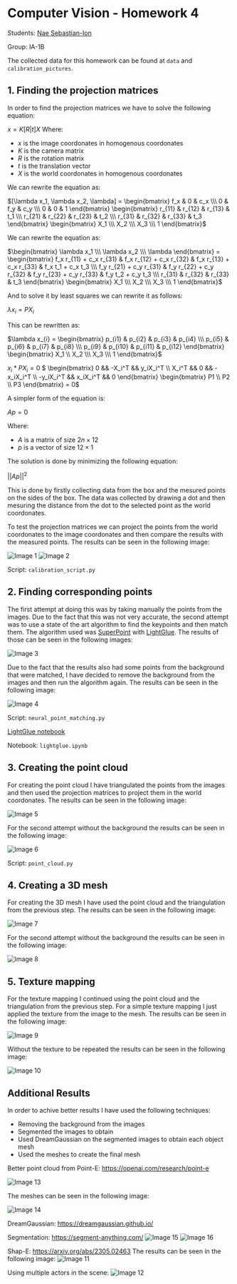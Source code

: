 # Computer Vision - Homework 4
Students: [Nae Sebastian-Ion](naesebi2000@gmail.com)

Group: IA-1B

The collected data for this homework can be found at ```data``` and ```calibration_pictures```.

## 1. Finding the projection matrices

In order to find the projection matrices we have to solve the following equation:

$x = K[R|t] X$
Where:
- $x$ is the image coordonates in homogenous coordonates
- $K$ is the camera matrix
- $R$ is the rotation matrix
- $t$ is the translation vector
- $X$ is the world coordonates in homogenous coordonates

We can rewrite the equation as:

$[\lambda x_1, \lambda  x_2, \lambda] = \begin{bmatrix} f_x & 0 & c_x \\\ 0 & f_y & c_y \\\ 0 & 0 & 1 \end{bmatrix} \begin{bmatrix} r_{11} & r_{12} & r_{13} & t_1 \\\ r_{21} & r_{22} & r_{23} & t_2 \\\ r_{31} & r_{32} & r_{33} & t_3 \end{bmatrix} \begin{bmatrix} X_1 \\\ X_2 \\\ X_3 \\\ 1 \end{bmatrix}$

We can rewrite the equation as:


$\begin{bmatrix} \lambda x_1 \\\ \lambda x_2 \\\ \lambda \end{bmatrix} = \begin{bmatrix} f_x r_{11} + c_x r_{31} & f_x r_{12} + c_x r_{32} & f_x r_{13} + c_x r_{33} & f_x t_1 + c_x t_3 \\\ f_y r_{21} + c_y r_{31} & f_y r_{22} + c_y r_{32} & f_y r_{23} + c_y r_{33} & f_y t_2 + c_y t_3 \\\ r_{31} & r_{32} & r_{33} & t_3 \end{bmatrix} \begin{bmatrix} X_1 \\\ X_2 \\\ X_3 \\\ 1 \end{bmatrix}$


And to solve it by least squares we can rewrite it as follows:

$\lambda x_{i} = P X_i$

This can be rewritten as:

$\lambda x_{i} = \begin{bmatrix} p_{i1} & p_{i2} & p_{i3} & p_{i4} \\\ p_{i5} & p_{i6} & p_{i7} & p_{i8} \\\ p_{i9} & p_{i10} & p_{i11} & p_{i12} \end{bmatrix} \begin{bmatrix} X_1 \\ X_2 \\\ X_3 \\\ 1 \end{bmatrix}$

$x_{i} * P X_i = 0$
$
\begin{bmatrix} 0 && -X_i^T && y_iX_i^T \\\ X_i^T && 0 && -x_iX_i^T \\\ -y_iX_i^T && x_iX_i^T && 0 \end{bmatrix} \begin{bmatrix} P1 \\\ P2 \\\ P3 \end{bmatrix} = 0$

A simpler form of the equation is:

$A p = 0$

Where:
- $A$ is a matrix of size $2n \times 12$
- $p$ is a vector of size $12 \times 1$

The solution is done by minimizing the following equation:

$||Ap||^2$

This is done by firstly collecting data from the box and the mesured points on the sides of the box. The data was collected by drawing a dot and then mesuring the distance from the dot to the selected point as the world coordonates. 

To test the projection matrices we can project the points from the world coordonates to the image coordonates and then compare the results with the measured points. The results can be seen in the following image:

![Image 1](results/P1.png)
![Image 2](results/P2.png)

Script: ```calibration_script.py```

## 2. Finding corresponding points

The first attempt at doing this was by taking manually the points from the images. Due to the fact that this was not very accurate, the second attempt was to use a state of the art algorithm to find the keypoints and then match them. The algorithm used was [SuperPoint](https://arxiv.org/abs/1712.07629) with [LightGlue](https://arxiv.org/abs/2306.13643). The results of those can be seen in the following images:

![Image 3](results/C1.png)

Due to the fact that the results also had some points from the background that were matched, I have decided to remove the background from the images and then run the algorithm again. The results can be seen in the following image:

![Image 4](results/C2.png)

Script: ```neural_point_matching.py```

[LightGlue notebook](https://colab.research.google.com/github/cvg/LightGlue/blob/main/demo.ipynb)

Notebook: ```lightglue.ipynb```

## 3. Creating the point cloud

For creating the point cloud I have triangulated the points from the images and then used the projection matrices to project them in the world coordonates. The results can be seen in the following image:

![Image 5](results/point_v1.gif)

For the second attempt without the background the results can be seen in the following image:

![Image 6](results/point_v2.gif)

Script: ```point_cloud.py```

## 4. Creating a 3D mesh

For creating the 3D mesh I have used the point cloud and the triangulation from the previous step. The results can be seen in the following image:

![Image 7](results/triang_v1.gif)

For the second attempt without the background the results can be seen in the following image:

![Image 8](results/triang_v2.gif)

## 5. Texture mapping

For the texture mapping I continued using the point cloud and the triangulation from the previous step. For a simple texture mapping I just applied the texture from the image to the mesh. The results can be seen in the following image:

![Image 9](results/texture_v1.gif)

Without the texture to be repeated the results can be seen in the following image:

![Image 10](results/texture_v2.gif)

## Additional Results

In order to achive better results I have used the following techniques:
- Removing the background from the images
- Segmented the images to obtain
- Used DreamGaussian on the segmented images to obtain each object mesh
- Used the meshes to create the final mesh

Better point cloud from Point-E: https://openai.com/research/point-e 

![Image 13](results/point.gif)

The meshes can be seen in the following image:

![Image 14](results/mesh.gif)

DreamGaussian: https://dreamgaussian.github.io/

Segmentation: https://segment-anything.com/
![Image 15](results/box.png)
![Image 16](results/bunny.png)

Shap-E: https://arxiv.org/abs/2305.02463
The results can be seen in the following image:
![Image 11](results/single.gif)

Using multiple actors in the scene:
![Image 12](results/multi.gif)